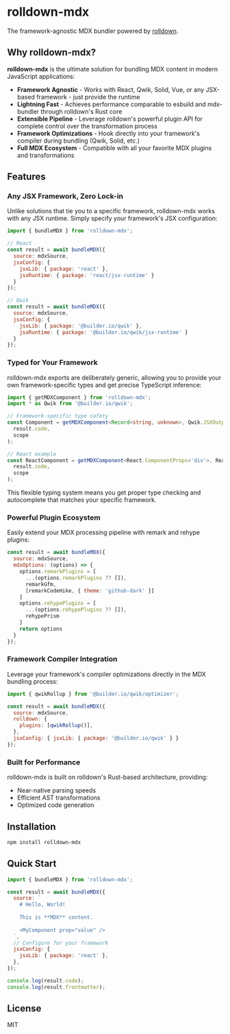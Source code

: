 # rolldown-mdx

The framework-agnostic MDX bundler powered by [rolldown](https://github.com/rolldown/rolldown).

## Why rolldown-mdx?

**rolldown-mdx** is the ultimate solution for bundling MDX content in modern JavaScript applications:

- **Framework Agnostic** - Works with React, Qwik, Solid, Vue, or any JSX-based framework - just provide the runtime
- **Lightning Fast** - Achieves performance comparable to esbuild and mdx-bundler through rolldown's Rust core
- **Extensible Pipeline** - Leverage rolldown's powerful plugin API for complete control over the transformation process
- **Framework Optimizations** - Hook directly into your framework's compiler during bundling (Qwik, Solid, etc.)
- **Full MDX Ecosystem** - Compatible with all your favorite MDX plugins and transformations

## Features

### Any JSX Framework, Zero Lock-in

Unlike solutions that tie you to a specific framework, rolldown-mdx works with any JSX runtime. Simply specify your framework's JSX configuration:

```js
import { bundleMDX } from 'rolldown-mdx';

// React
const result = await bundleMDX({
  source: mdxSource,
  jsxConfig: {
    jsxLib: { package: 'react' },
    jsxRuntime: { package: 'react/jsx-runtime' }
  }
});

// Qwik
const result = await bundleMDX({
  source: mdxSource,
  jsxConfig: {
    jsxLib: { package: '@builder.io/qwik' },
    jsxRuntime: { package: '@builder.io/qwik/jsx-runtime' }
  }
});
```

### Typed for Your Framework

rolldown-mdx exports are deliberately generic, allowing you to provide your own framework-specific types and get precise TypeScript inference:

```ts
import { getMDXComponent } from 'rolldown-mdx';
import * as Qwik from '@builder.io/qwik';

// Framework-specific type safety
const Component = getMDXComponent<Record<string, unknown>, Qwik.JSXOutput>(
  result.code,
  scope
);

// React example
const ReactComponent = getMDXComponent<React.ComponentProps<'div'>, React.ReactNode>(
  result.code, 
  scope
);
```

This flexible typing system means you get proper type checking and autocomplete that matches your specific framework.

### Powerful Plugin Ecosystem

Easily extend your MDX processing pipeline with remark and rehype plugins:

```js
const result = await bundleMDX({
  source: mdxSource,
  mdxOptions: (options) => {
    options.remarkPlugins = [
      ...(options.remarkPlugins ?? []),
      remarkGfm,
      [remarkCodeHike, { theme: 'github-dark' }]
    ]
    options.rehypePlugins = [
      ...(options.rehypePlugins ?? []),
      rehypePrism
    ]
    return options
  }
});
```

### Framework Compiler Integration

Leverage your framework's compiler optimizations directly in the MDX bundling process:

```js
import { qwikRollup } from '@builder.io/qwik/optimizer';

const result = await bundleMDX({
  source: mdxSource,
  rolldown: {
    plugins: [qwikRollup()],
  },
  jsxConfig: { jsxLib: { package: '@builder.io/qwik' } }
});
```

### Built for Performance

rolldown-mdx is built on rolldown's Rust-based architecture, providing:

- Near-native parsing speeds
- Efficient AST transformations
- Optimized code generation

## Installation

```bash
npm install rolldown-mdx
```

## Quick Start

```js
import { bundleMDX } from 'rolldown-mdx';

const result = await bundleMDX({
  source: `
    # Hello, World!
    
    This is **MDX** content.
    
    <MyComponent prop="value" />
  `,
  // Configure for your framework
  jsxConfig: {
    jsxLib: { package: 'react' },
  },
});

console.log(result.code);
console.log(result.frontmatter);
```

## License

MIT
